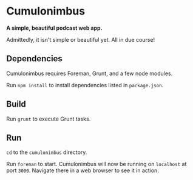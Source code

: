 # Cumulonimbus

**A simple, beautiful podcast web app.**

Admittedly, it isn't simple or beautiful yet. All in due course!

## Dependencies

Cumulonimbus requires Foreman, Grunt, and a few node modules.

Run `npm install` to install dependencies listed in `package.json`.

## Build

Run `grunt` to execute Grunt tasks.

## Run

`cd` to the `cumulonimbus` directory.

Run `foreman` to start. Cumulonimbus will now be running on `localhost` at port `3000`. Navigate there in a web browser to see it in action.
